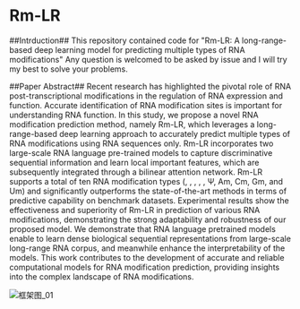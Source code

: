 # Rm-LR
##Intrduction##
This repository contained code for "Rm-LR: A long-range-based deep learning model for predicting multiple types of RNA modifications"
Any question is welcomed to be asked by issue and I will try my best to solve your problems.

##Paper Abstract##
Recent research has highlighted the pivotal role of RNA post-transcriptional modifications in the regulation of RNA expression and function. Accurate identification of RNA modification sites is important for understanding RNA function. In this study, we propose a novel RNA modification prediction method, namely Rm-LR, which leverages a long-range-based deep learning approach to accurately predict multiple types of RNA modifications using RNA sequences only. Rm-LR incorporates two large-scale RNA language pre-trained models to capture discriminative sequential information and learn local important features, which are subsequently integrated through a bilinear attention network. Rm-LR supports a total of ten RNA modification types (, , , , , Ψ, Am, Cm, Gm, and Um) and significantly outperforms the state-of-the-art methods in terms of predictive capability on benchmark datasets. Experimental results show the effectiveness and superiority of Rm-LR in prediction of various RNA modifications, demonstrating the strong adaptability and robustness of our proposed model. We demonstrate that RNA language pretrained models enable to learn dense biological sequential representations from large-scale long-range RNA corpus, and meanwhile enhance the interpretability of the models. This work contributes to the development of accurate and reliable computational models for RNA modification prediction, providing insights into the complex landscape of RNA modifications.

![框架图_01](https://github.com/LiangThree/Rm-LR/assets/81310301/dd951543-19d4-46cb-8f13-46348a33a079)
